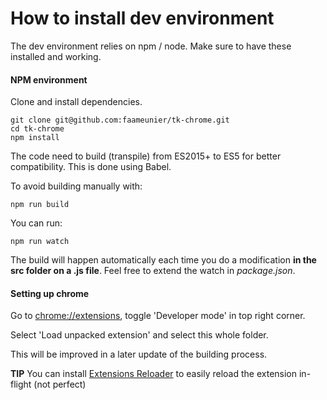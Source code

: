 # How to install dev environment
The dev environment relies on npm / node. Make sure to have these installed and working.

#### NPM environment
Clone and install dependencies.
```
git clone git@github.com:faameunier/tk-chrome.git
cd tk-chrome
npm install
```

The code need to build (transpile) from ES2015+ to ES5 for better compatibility. This is done using Babel.

To avoid building manually with:
```
npm run build
```

You can run:
```
npm run watch
```

The build will happen automatically each time you do a modification **in the src folder on a .js file**. Feel free to extend the watch in *package.json*.

#### Setting up chrome
Go to [chrome://extensions](chrome://extensions), toggle 'Developer mode' in top right corner.

Select 'Load unpacked extension' and select this whole folder.

This will be improved in a later update of the building process.

**TIP** You can install  [Extensions Reloader](https://chrome.google.com/webstore/detail/extensions-reloader/) to easily reload the extension in-flight (not perfect)